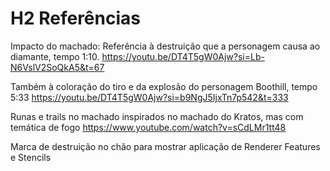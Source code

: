# H2 Referências

Impacto do machado:
Referência à destruição que a personagem causa ao diamante, tempo 1:10.
https://youtu.be/DT4T5gW0Ajw?si=Lb-N6VslV2SoQkA5&t=67

Também à coloração do tiro e da explosão do personagem Boothill, tempo 5:33
https://youtu.be/DT4T5gW0Ajw?si=b9NgJ5IjxTn7p542&t=333

Runas e trails no machado inspirados no machado do Kratos, mas com temática de fogo
https://www.youtube.com/watch?v=sCdLMr1tt48

Marca de destruição no chão para mostrar aplicação de Renderer Features e Stencils
